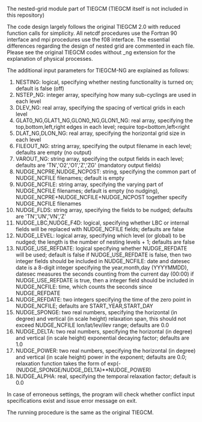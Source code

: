 The nested-grid module part of TIEGCM (TIEGCM itself is not included in this repository)

The code design largely follows the original TIEGCM 2.0 with reduced function calls for simplicity.
All netcdf procedures use the Fortran 90 interface and mpi procedures use the f08 interface.
The essential differences regarding the design of nested grid are commented in each file.
Please see the original TIEGCM codes without _ng extension for the explanation of physical processes.

The additional input parameters for TIEGCM-NG are explained as follows:
1. NESTING: logical, specifying whether nesting functionality is turned on; default is false (off)
2. NSTEP_NG: integer array, specifying how many sub-cyclings are used in each level
3. DLEV\_NG: real array, specifying the spacing of vertical grids in each level
4. GLAT0\_NG,GLAT1\_NG,GLON0\_NG,GLON1\_NG: real array, specifying the top,bottom,left,right edges in each level; require top\<bottom,left\<right
5. DLAT\_NG,DLON\_NG: real array, specifying the horizontal grid size in each level
6. FILEOUT\_NG: string array, specifying the output filename in each level; defaults are empty (no output)
7. VAROUT\_NG: string array, specifying the output fields in each level; defaults are 'TN','O2','O1','Z','ZG' (mandatory output fields)
8. NUDGE\_NCPRE,NUDGE\_NCPOST: string, specifying the common part of NUDGE\_NCFILE filenames; default is empty
9. NUDGE\_NCFILE: string array, specifying the varying part of NUDGE\_NCFILE filenames; default is empty (no nudging), NUDGE\_NCPRE+NUDGE\_NCFILE+NUDGE\_NCPOST together specify NUDGE\_NCFILE filenames
10. NUDGE\_FLDS: string array, specifying the fields to be nudged; defaults are 'TN','UN','VN','Z'
11. NUDGE\_LBC,NUDGE\_F4D: logical, specifying whether LBC or internal fields will be replaced with NUDGE\_NCFILE fields; defaults are false
12. NUDGE\_LEVEL: logical array, specifying which level (or global) to be nudged; the length is the number of nesting levels + 1; defaults are false
13. NUDGE\_USE\_REFDATE: logical specifying whether NUDGE\_REFDATE will be used; default is false
	if NUDGE_USE_REFDATE is false, then two integer fields should be included in NUDGE_NCFILE: date and datesec
	date is a 8-digit integer specifying the year,month,day (YYYYMMDD), datesec measures the seconds counting from the current day (00:00)
	if NUDGE_USE_REFDATE is true, then a integer field should be included in NUDGE_NCFILE: time, which counts the seconds since NUDGE_REFDATE 
14. NUDGE\_REFDATE: two integers specifying the time of the zero point in NUDGE\_NCFILE; defaults are START\_YEAR,START\_DAY
15. NUDGE\_SPONGE: two real numbers, specifying the horizontal (in degree) and vertical (in scale height) relaxation span, this should not exceed NUDGE\_NCFILE lon/lat/lev/ilev range; defaults are 0.0
16. NUDGE\_DELTA: two real numbers, specifying the horizontal (in degree) and vertical (in scale height) exponential decaying factor; defaults are 1.0
17. NUDGE\_POWER: two real numbers, specifying the horizontal (in degree) and vertical (in scale height) power in the exponent; defaults are 0.0; relaxation function takes the form of exp(-(NUDGE\_SPONGE/NUDGE\_DELTA)\*\*NUDGE_POWER)
18. NUDGE_ALPHA: real, specifying the temporal relaxation factor; default is 0.0

In case of erroneous settings, the program will check whether conflict input specifications exist and issue error message on exit.

The running procedure is the same as the original TIEGCM.

